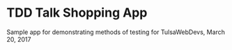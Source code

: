 # TDD Talk Shopping App

Sample app for demonstrating methods of testing for TulsaWebDevs, March 20, 2017
